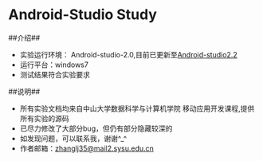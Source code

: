 # Android-Studio Study #
##介绍##
- 实验运行环境： Android-studio-2.0,目前已更新至[Android-studio2.2](http://www.android-studio.org/)
- 运行平台：windows7
- 测试结果符合实验要求

##说明##
- 所有实验文档均来自中山大学数据科学与计算机学院
移动应用开发课程,提供所有实验的源码
- 已尽力修改了大部分bug，但仍有部分隐藏较深的
- 如发现问题，可以联系我，谢谢^_^
- 作者邮箱：zhanglj35@mail2.sysu.edu.cn